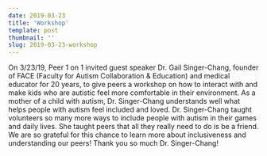 ```yaml
---
date: 2019-03-23
title: 'Workshop'
template: post
thumbnail: ''
slug: 2019-03-23-workshop
---
```


On 3/23/19, Peer 1 on 1 invited guest speaker Dr. Gail Singer-Chang, founder of FACE (Faculty for Autism Collaboration & Education) and medical educator for 20 years, to give peers a workshop on how to interact with and make kids who are autistic feel more comfortable in their environment. As a mother of a child with autism, Dr. Singer-Chang understands well what helps people with autism feel included and loved. Dr. Singer-Chang taught volunteers so many more ways to include people with autism in their games and daily lives. She taught peers that all they really need to do is be a friend. We are so grateful for this chance to learn more about inclusiveness and understanding our peers! Thank you so much Dr. Singer-Chang!

[](https://i.imgur.com/Cbnjdrf.jpg)

